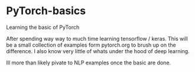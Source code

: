 # PyTorch-basics
Learning the basic of PyTorch

After spending way way to much time learning tensorflow / keras. This will be a small collection of examples form pytorch.org to brush up on the difference. I also know very little of whats under the hood of deep learning.

Ill more than likely pivate to NLP examples once the basic are done.
